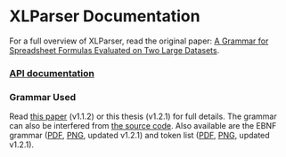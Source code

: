 # XLParser Documentation

For a full overview of XLParser, read the original paper: [A Grammar for Spreadsheet Formulas Evaluated on Two Large Datasets](https://drive.google.com/file/d/0B79P2Uym3JjvMjlaWWtnTWRLQmc/view?usp=sharing).

### [API documentation](https://perfectxl.github.io/XLParser/api/)

### Grammar Used

Read [this paper](https://drive.google.com/file/d/0B79P2Uym3JjvMjlaWWtnTWRLQmc/view?usp=sharing) (v1.1.2) or this thesis (v1.2.1) for full details. The grammar can also be interfered from [the source code](../src/XLParser/ExcelFormulaGrammar.cs).
Also available are the EBNF grammar ([PDF](ebnf.pdf), [PNG](ebnf.png), updated v1.2.1)  and token list ([PDF](tokens.pdf), [PNG](tokens.png), updated v1.2.1).
